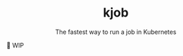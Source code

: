 <p align="center">
  <h1 align="center">kjob</h1>
</p>

<p align="center">
  The fastest way to run a job in Kubernetes
</p>

🚧 WIP
